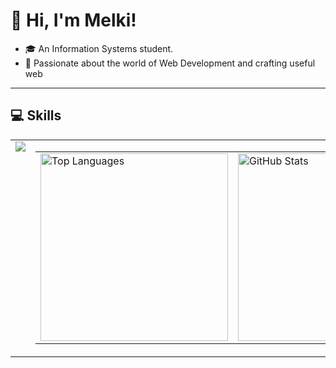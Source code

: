 # 👋 Hi, I'm Melki!

- 🎓 An Information Systems student.
- 🚀 Passionate about the world of Web Development and crafting useful web

---

## 💻 Skills

<table>
  <tr>
    <td valign="top">
      <!-- Skill Icons -->
      <a href="https://skillicons.dev">
        <img src="https://skillicons.dev/icons?i=javascript,react,py,mysql,premiere,photoshop&theme=dark&perline=2" />
      </a>
    </td>
    <td valign="top">
      <!-- Top Languages + GitHub Stats dalam 1 baris dengan width -->
      <table>
        <tr>
          <td>
            <img src="https://github-readme-stats.vercel.app/api/top-langs/?username=pxmelki&layout=compact&theme=blue_navy" alt="Top Languages" width="300"/>
          </td>
          <td>
            <img src="https://github-readme-stats.vercel.app/api?username=pxmelki&show_icons=true&hide=prs,issues,contribs&theme=blue_navy" alt="GitHub Stats" width="300"/>
          </td>
        </tr>
      </table>
    </td>
  </tr>
</table>
